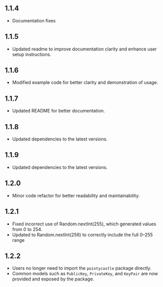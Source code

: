 ## 1.1.4

- Documentation fixes

## 1.1.5

- Updated readme to improve documentation clarity and enhance user setup instructions.

## 1.1.6

- Modified example code for better clarity and demonstration of usage.

## 1.1.7

- Updated README for better documentation.

## 1.1.8

- Updated dependencies to the latest versions.

## 1.1.9

- Updated dependencies to the latest versions.

## 1.2.0

- Minor code refactor for better readability and maintainability.

## 1.2.1

- Fixed incorrect use of Random.nextInt(255), which generated values from 0 to 254.
- Updated to Random.nextInt(256) to correctly include the full 0–255 range

## 1.2.2

- Users no longer need to import the `pointycastle` package directly.
- Common models such as `PublicKey`, `PrivateKey`, and `KeyPair` are now provided and exposed by the package.
